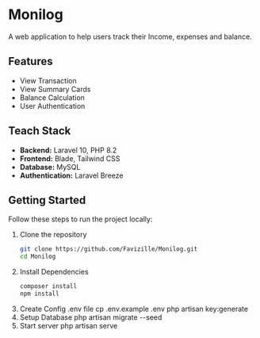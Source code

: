 # Monilog 
A web application to help users track their Income, expenses and balance.

## Features

- View Transaction
- View Summary Cards
- Balance Calculation
- User Authentication
  
## Teach Stack

- **Backend:** Laravel 10, PHP 8.2
- **Frontend:** Blade, Tailwind CSS
- **Database:** MySQL
- **Authentication:** Laravel Breeze

## Getting Started

Follow these steps to run the project locally:

1. Clone the repository
   ```bash
   git clone https://github.com/Favizille/Monilog.git
   cd Monilog
2. Install Dependencies
   ```bash
   composer install
   npm install
4. Create Config .env file
   cp .env.example .env
   php artisan key:generate
5. Setup Database
   php artisan migrate --seed
6. Start server
   php artisan serve
